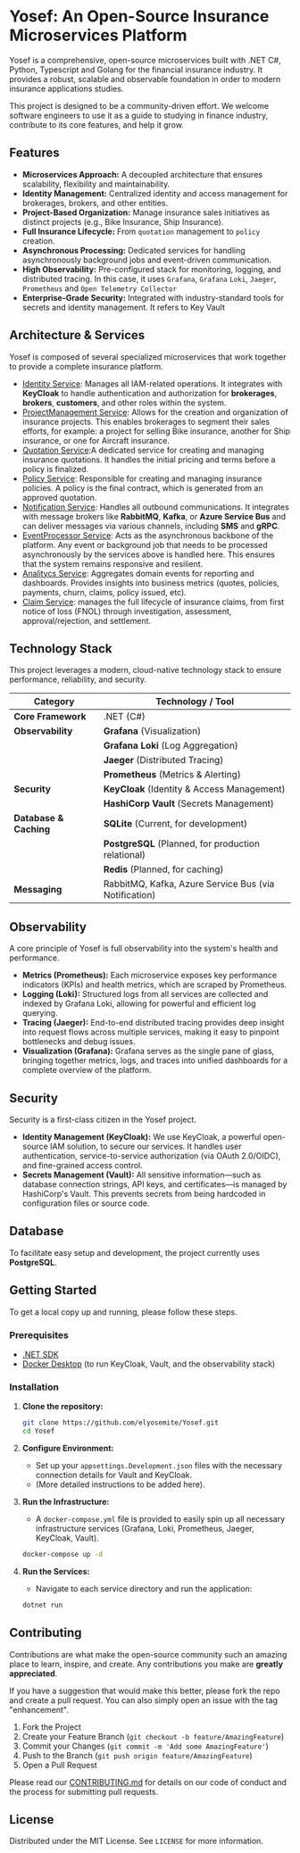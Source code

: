 # Yosef: An Open-Source Insurance Microservices Platform

[](https://www.google.com/search?q=https://github.com/elyosemite/Yosef)
[](https://opensource.org/licenses/MIT)
[](https://www.google.com/search?q=./CONTRIBUTING.md)

Yosef is a comprehensive, open-source microservices built with .NET C#, Python, Typescript and Golang for the financial insurance industry. It provides a robust, scalable and observable foundation in order to modern insurance applications studies.

This project is designed to be a community-driven effort. We welcome software engineers to use it as a guide to studying in finance industry, contribute to its core features, and help it grow.

## Features

  * **Microservices Approach:** A decoupled architecture that ensures scalability, flexibility and maintainability.
  * **Identity Management:** Centralized identity and access management for brokerages, brokers, and other entities.
  * **Project-Based Organization:** Manage insurance sales initiatives as distinct projects (e.g., Bike Insurance, Ship Insurance).
  * **Full Insurance Lifecycle:** From `quotation` management to `policy` creation.
  * **Asynchronous Processing:** Dedicated services for handling asynchronously background jobs and event-driven communication.
  * **High Observability:** Pre-configured stack for monitoring, logging, and distributed tracing. In this case, it uses ``Grafana``, ``Grafana`` ``Loki``, ``Jaeger``, ``Prometheus`` and `Open Telemetry Collector`
  * **Enterprise-Grade Security:** Integrated with industry-standard tools for secrets and identity management. It refers to Key Vault

## Architecture & Services

Yosef is composed of several specialized microservices that work together to provide a complete insurance platform.

  - [Identity Service](/docs/services/IdentityService.md): Manages all IAM-related operations. It integrates with **KeyCloak** to handle authentication and authorization for **brokerages**, **brokers**, **customers**, and other roles within the system.
  - [ProjectManagement Service](/docs/services/ProjectManagementService.md): Allows for the creation and organization of insurance projects. This enables brokerages to segment their sales efforts, for example: a project for selling Bike insurance, another for Ship insurance, or one for Aircraft insurance.
  - [Quotation Service](/docs/services/QuotationService.md):A dedicated service for creating and managing insurance quotations. It handles the initial pricing and terms before a policy is finalized.
  - [Policy Service](/docs/services/PolicyService.md):  Responsible for creating and managing insurance policies. A policy is the final contract, which is generated from an approved quotation.
  - [Notification Service](/docs/services/NotificationService.md): Handles all outbound communications. It integrates with message brokers like **RabbitMQ**, **Kafka**, or **Azure Service Bus** and can deliver messages via various channels, including **SMS** and **gRPC**.
  - [EventProcessor Service](/docs/services/EventProcessorService.md): Acts as the asynchronous backbone of the platform. Any event or background job that needs to be processed asynchronously by the services above is handled here. This ensures that the system remains responsive and resilient.
  - [Analitycs Service](/docs/services/AnalyticsService.md): Aggregates domain events for reporting and dashboards. Provides insights into business metrics (quotes, policies, payments, churn, claims, policy issued, etc).
  - [Claim Service](/docs/services/ClaimService.md): manages the full lifecycle of insurance claims, from first notice of loss (FNOL) through investigation, assessment, approval/rejection, and settlement.

## Technology Stack

This project leverages a modern, cloud-native technology stack to ensure performance, reliability, and security.

| Category                | Technology / Tool                                     |
| ----------------------- | ----------------------------------------------------- |
| **Core Framework** | .NET (C\#)                                             |
| **Observability** | **Grafana** (Visualization)                           |
|                         | **Grafana Loki** (Log Aggregation)                    |
|                         | **Jaeger** (Distributed Tracing)                        |
|                         | **Prometheus** (Metrics & Alerting)                     |
| **Security** | **KeyCloak** (Identity & Access Management)           |
|                         | **HashiCorp Vault** (Secrets Management)              |
| **Database & Caching** | **SQLite** (Current, for development)                 |
|                         | **PostgreSQL** (Planned, for production relational)   |
|                         | **Redis** (Planned, for caching)                      |
| **Messaging** | RabbitMQ, Kafka, Azure Service Bus (via Notification) |

## Observability

A core principle of Yosef is full observability into the system's health and performance.

  * **Metrics (Prometheus):** Each microservice exposes key performance indicators (KPIs) and health metrics, which are scraped by Prometheus.
  * **Logging (Loki):** Structured logs from all services are collected and indexed by Grafana Loki, allowing for powerful and efficient log querying.
  * **Tracing (Jaeger):** End-to-end distributed tracing provides deep insight into request flows across multiple services, making it easy to pinpoint bottlenecks and debug issues.
  * **Visualization (Grafana):** Grafana serves as the single pane of glass, bringing together metrics, logs, and traces into unified dashboards for a complete overview of the platform.

## Security

Security is a first-class citizen in the Yosef project.

  * **Identity Management (KeyCloak):** We use KeyCloak, a powerful open-source IAM solution, to secure our services. It handles user authentication, service-to-service authorization (via OAuth 2.0/OIDC), and fine-grained access control.
  * **Secrets Management (Vault):** All sensitive information—such as database connection strings, API keys, and certificates—is managed by HashiCorp's Vault. This prevents secrets from being hardcoded in configuration files or source code.

## Database

To facilitate easy setup and development, the project currently uses **PostgreSQL**.

## Getting Started

To get a local copy up and running, please follow these steps.

### Prerequisites

  * [.NET SDK](https://dotnet.microsoft.com/download)
  * [Docker Desktop](https://www.docker.com/products/docker-desktop) (to run KeyCloak, Vault, and the observability stack)

### Installation

1.  **Clone the repository:**

    ```sh
    git clone https://github.com/elyosemite/Yosef.git
    cd Yosef
    ```

2.  **Configure Environment:**

      * Set up your `appsettings.Development.json` files with the necessary connection details for Vault and KeyCloak.
      * (More detailed instructions to be added here).

3.  **Run the Infrastructure:**

      * A `docker-compose.yml` file is provided to easily spin up all necessary infrastructure services (Grafana, Loki, Prometheus, Jaeger, KeyCloak, Vault).

    <!-- end list -->

    ```sh
    docker-compose up -d
    ```

4.  **Run the Services:**

      * Navigate to each service directory and run the application:

    <!-- end list -->

    ```sh
    dotnet run
    ```

## Contributing

Contributions are what make the open-source community such an amazing place to learn, inspire, and create. Any contributions you make are **greatly appreciated**.

If you have a suggestion that would make this better, please fork the repo and create a pull request. You can also simply open an issue with the tag "enhancement".

1.  Fork the Project
2.  Create your Feature Branch (`git checkout -b feature/AmazingFeature`)
3.  Commit your Changes (`git commit -m 'Add some AmazingFeature'`)
4.  Push to the Branch (`git push origin feature/AmazingFeature`)
5.  Open a Pull Request

Please read our [CONTRIBUTING.md](https://www.google.com/search?q=./CONTRIBUTING.md) for details on our code of conduct and the process for submitting pull requests.

## License

Distributed under the MIT License. See `LICENSE` for more information.